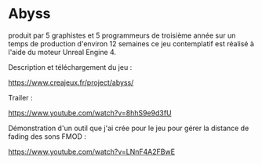 # Abyss

produit par 5 graphistes et 5 programmeurs de troisième année sur un temps de production d'environ 12 semaines ce jeu contemplatif est réalisé à l'aide du moteur Unreal Engine 4.

Description et téléchargement du jeu :

https://www.creajeux.fr/project/abyss/

Trailer : 

https://www.youtube.com/watch?v=8hhS9e9d3fU



Démonstration d'un outil que j'ai crée pour le jeu pour gérer la distance de fading des sons FMOD :

https://www.youtube.com/watch?v=LNnF4A2FBwE
